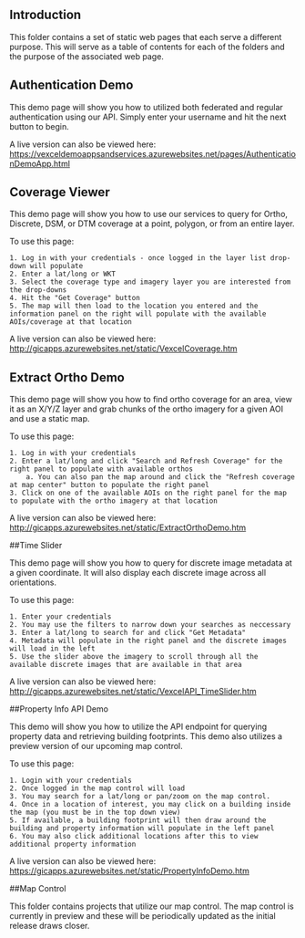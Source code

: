## Introduction

This folder contains a set of static web pages that each serve a different purpose. This will serve as a table of contents for each of the folders and the purpose of the associated web page.


## Authentication Demo

This demo page will show you how to utilized both federated and regular authentication using our API. Simply enter your username and hit the next button to begin.

A live version can also be viewed here: https://vexceldemoappsandservices.azurewebsites.net/pages/AuthenticationDemoApp.html

## Coverage Viewer

This demo page will show you how to use our services to query for Ortho, Discrete, DSM, or DTM coverage at a point, polygon, or from an entire layer. 

To use this page:

	1. Log in with your credentials - once logged in the layer list drop-down will populate
	2. Enter a lat/long or WKT 
	3. Select the coverage type and imagery layer you are interested from the drop-downs
	4. Hit the "Get Coverage" button
	5. The map will then load to the location you entered and the information panel on the right will populate with the available AOIs/coverage at that location

A live version can also be viewed here: http://gicapps.azurewebsites.net/static/VexcelCoverage.htm

## Extract Ortho Demo

This demo page will show you how to find ortho coverage for an area, view it as an X/Y/Z layer and grab chunks of the ortho imagery for a given AOI and use a static map.

To use this page:

	1. Log in with your credentials
	2. Enter a lat/long and click "Search and Refresh Coverage" for the right panel to populate with available orthos
		a. You can also pan the map around and click the "Refresh coverage at map center" button to populate the right panel
	3. Click on one of the available AOIs on the right panel for the map to populate with the ortho imagery at that location

A live version can also be viewed here: http://gicapps.azurewebsites.net/static/ExtractOrthoDemo.htm

##Time Slider

This demo page will show you how to query for discrete image metadata at a given coordinate. It will also display each discrete image across all orientations.

To use this page:

	1. Enter your credentials
	2. You may use the filters to narrow down your searches as neccessary
	3. Enter a lat/long to search for and click "Get Metadata"
	4. Metadata will populate in the right panel and the discrete images will load in the left
	5. Use the slider above the imagery to scroll through all the available discrete images that are available in that area

A live version can also be viewed here: http://gicapps.azurewebsites.net/static/VexcelAPI_TimeSlider.htm


##Property Info API Demo

This demo will show you how to utilize the API endpoint for querying property data and retrieving building footprints. This demo also utilizes a preview version of our upcoming map control.

To use this page:

	1. Login with your credentials
	2. Once logged in the map control will load
	3. You may search for a lat/long or pan/zoom on the map control. 
	4. Once in a location of interest, you may click on a building inside the map (you must be in the top down view)
	5. If available, a building footprint will then draw around the building and property information will populate in the left panel
	6. You may also click additional locations after this to view additional property information

A live version can also be viewed here: https://gicapps.azurewebsites.net/static/PropertyInfoDemo.htm

##Map Control

This folder contains projects that utilize our map control. The map control is currently in preview and these will be periodically updated as the initial release draws closer.


